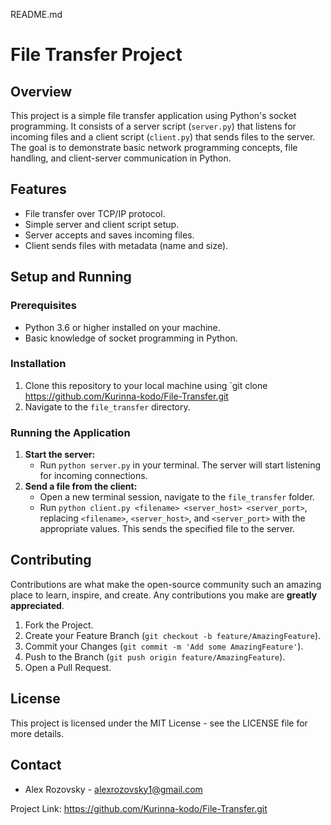 README.md

# File Transfer Project

## Overview
This project is a simple file transfer application using Python's socket programming. It consists of a server script (`server.py`) that listens for incoming files and a client script (`client.py`) that sends files to the server. The goal is to demonstrate basic network programming concepts, file handling, and client-server communication in Python.

## Features
- File transfer over TCP/IP protocol.
- Simple server and client script setup.
- Server accepts and saves incoming files.
- Client sends files with metadata (name and size).

## Setup and Running

### Prerequisites
- Python 3.6 or higher installed on your machine.
- Basic knowledge of socket programming in Python.

### Installation
1. Clone this repository to your local machine using `git clone https://github.com/Kurinna-kodo/File-Transfer.git
2. Navigate to the `file_transfer` directory.

### Running the Application
1. **Start the server:** 
   - Run `python server.py` in your terminal. The server will start listening for incoming connections.
2. **Send a file from the client:** 
   - Open a new terminal session, navigate to the `file_transfer` folder.
   - Run `python client.py <filename> <server_host> <server_port>`, replacing `<filename>`, `<server_host>`, and `<server_port>` with the appropriate values. This sends the specified file to the server.

## Contributing
Contributions are what make the open-source community such an amazing place to learn, inspire, and create. Any contributions you make are **greatly appreciated**.

1. Fork the Project.
2. Create your Feature Branch (`git checkout -b feature/AmazingFeature`).
3. Commit your Changes (`git commit -m 'Add some AmazingFeature'`).
4. Push to the Branch (`git push origin feature/AmazingFeature`).
5. Open a Pull Request.

## License
This project is licensed under the MIT License - see the LICENSE file for more details.

## Contact
- Alex Rozovsky - [alexrozovsky1@gmail.com](mailto:alexrozovsky1@gmail.com)

Project Link: https://github.com/Kurinna-kodo/File-Transfer.git
